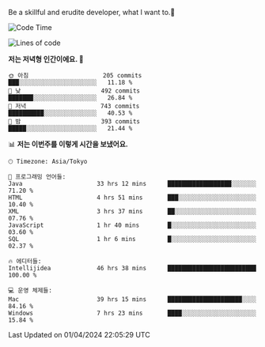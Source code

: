 Be a skillful and erudite developer, what I want to.👶

<!--START_SECTION:waka-->
![Code Time](http://img.shields.io/badge/Code%20Time-641%20hrs%2030%20mins-blue)

![Lines of code](https://img.shields.io/badge/%EC%A0%80%EB%8A%94%20%EC%97%AC%ED%83%9C%EA%B9%8C%EC%A7%80%20-1.1%20million%20%EC%A4%84%EC%9D%98%20%EC%BD%94%EB%93%9C%EB%A5%BC%20%EC%9E%91%EC%84%B1%ED%96%88%EC%96%B4%EC%9A%94.-blue)

**저는 저녁형 인간이에요. 🦉** 

```text
🌞 아침                     205 commits         ███░░░░░░░░░░░░░░░░░░░░░░   11.18 % 
🌆 낮　                     492 commits         ███████░░░░░░░░░░░░░░░░░░   26.84 % 
🌃 저녁                     743 commits         ██████████░░░░░░░░░░░░░░░   40.53 % 
🌙 밤　                     393 commits         █████░░░░░░░░░░░░░░░░░░░░   21.44 % 
```


📊 **저는 이번주를 이렇게 시간을 보냈어요.** 

```text
🕑︎ Timezone: Asia/Tokyo

💬 프로그래밍 언어들: 
Java                     33 hrs 12 mins      ██████████████████░░░░░░░   71.20 % 
HTML                     4 hrs 51 mins       ███░░░░░░░░░░░░░░░░░░░░░░   10.40 % 
XML                      3 hrs 37 mins       ██░░░░░░░░░░░░░░░░░░░░░░░   07.76 % 
JavaScript               1 hr 40 mins        █░░░░░░░░░░░░░░░░░░░░░░░░   03.60 % 
SQL                      1 hr 6 mins         █░░░░░░░░░░░░░░░░░░░░░░░░   02.37 % 

🔥 에디터들: 
Intellijidea             46 hrs 38 mins      █████████████████████████   100.00 % 

💻 운영 체제들: 
Mac                      39 hrs 15 mins      █████████████████████░░░░   84.16 % 
Windows                  7 hrs 23 mins       ████░░░░░░░░░░░░░░░░░░░░░   15.84 % 
```


 Last Updated on 01/04/2024 22:05:29 UTC
<!--END_SECTION:waka-->
